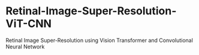 # Retinal-Image-Super-Resolution-ViT-CNN
Retinal Image Super-Resolution using Vision Transformer and Convolutional Neural Network
